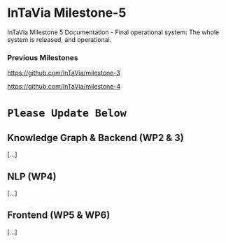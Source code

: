 # InTaVia Milestone-5

InTaVia Milestone 5 Documentation - Final operational system: The whole system is released, and operational.

### Previous Milestones

https://github.com/InTaVia/milestone-3

https://github.com/InTaVia/milestone-4

# `Please Update Below`


## Knowledge Graph & Backend (WP2 & 3)
[...]

## NLP (WP4)

[...]

## Frontend (WP5 & WP6)

[...]

